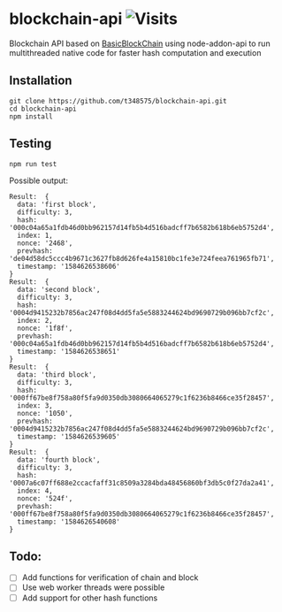 # blockchain-api ![Visits](https://lambda.348575.xyz/repo-view-counter?repo=blockchain-api)
  Blockchain API based on [BasicBlockChain](https://github.com/t348575/BasicBlockChain) using node-addon-api to run multithreaded native code for faster hash computation and execution
  
  
  ## Installation
    git clone https://github.com/t348575/blockchain-api.git
    cd blockchain-api
    npm install
    
    
  ## Testing
  ```
  npm run test
  ```
  Possible output:
  ```
  Result:  {
    data: 'first block',
    difficulty: 3,
    hash: '000c04a65a1fdb46d0bb962157d14fb5b4d516badcff7b6582b618b6eb5752d4',
    index: 1,
    nonce: '2468',
    prevhash: 'de04d58dc5ccc4b9671c3627fb8d626fe4a15810bc1fe3e724feea761965fb71',
    timestamp: '1584626538606'
}
Result:  {
    data: 'second block',
    difficulty: 3,
    hash: '0004d9415232b7856ac247f08d4dd5fa5e5883244624bd9690729b096bb7cf2c',
    index: 2,
    nonce: '1f8f',
    prevhash: '000c04a65a1fdb46d0bb962157d14fb5b4d516badcff7b6582b618b6eb5752d4',
    timestamp: '1584626538651'
}
Result:  {
    data: 'third block',
    difficulty: 3,
    hash: '000ff67be8f758a80f5fa9d0350db3080664065279c1f6236b8466ce35f28457',
    index: 3,
    nonce: '1050',
    prevhash: '0004d9415232b7856ac247f08d4dd5fa5e5883244624bd9690729b096bb7cf2c',
    timestamp: '1584626539605'
}
Result:  {
    data: 'fourth block',
    difficulty: 3,
    hash: '0007a6c07ff688e2ccacfaff31c8509a3284bda48456860bf3db5c0f27da2a41',
    index: 4,
    nonce: '524f',
    prevhash: '000ff67be8f758a80f5fa9d0350db3080664065279c1f6236b8466ce35f28457',
    timestamp: '1584626540608'
}
  ```
  
  ## Todo:
 - [ ] Add functions for verification of chain and block
 - [ ] Use web worker threads were possible
 - [ ] Add support for other hash functions

